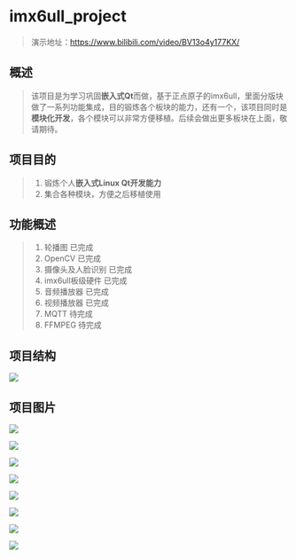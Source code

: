 # imx6ull_project

>演示地址：https://www.bilibili.com/video/BV13o4y177KX/

## 概述

>该项目是为学习巩固**嵌入式Qt**而做，基于正点原子的imx6ull，里面分版块做了一系列功能集成，目的锻炼各个板块的能力，还有一个，该项目同时是**模块化开发**，各个模块可以非常方便移植。后续会做出更多板块在上面，敬请期待。

## 项目目的

>1. 锻炼个人**嵌入式Linux Qt开发能力**
>2. 集合各种模块，方便之后移植使用

## 功能概述

>1. 轮播图    已完成
>2. OpenCV    已完成
>3. 摄像头及人脸识别    已完成
>4. imx6ull板级硬件    已完成
>5. 音频播放器    已完成
>6. 视频播放器    已完成
>7. MQTT    待完成
>8. FFMPEG    待完成

## 项目结构

![](./img/10.jpg)

## 项目图片

![](./img/1.jpg)

![](./img/2.jpg)

![](./img/3.jpg)

![](./img/4.jpg)

![](./img/5.jpg)

![](./img/8.jpg)

![](./img/6.jpg)

![](./img/7.jpg)
